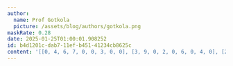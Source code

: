 ```yaml
---
author:
  name: Prof Gotkola
  picture: /assets/blog/authors/gotkola.png
maskRate: 0.28
date: 2025-01-25T01:00:01.908252
id: b4d1201c-dab7-11ef-b451-41234cb8625c
content: '[[0, 4, 6, 7, 0, 0, 3, 0, 0], [3, 9, 0, 2, 0, 6, 0, 4, 0], [2, 7, 8, 0, 4, 0, 6, 5, 9], [0, 1, 2, 6, 0, 9, 4, 0, 5], [6, 5, 4, 3, 8, 1, 9, 7, 2], [7, 3, 9, 0, 2, 5, 0, 1, 6], [1, 0, 5, 9, 3, 4, 0, 6, 0], [4, 6, 7, 8, 1, 2, 0, 9, 3], [9, 2, 0, 5, 6, 7, 1, 0, 4]]'
---
```

